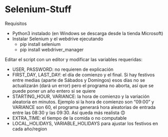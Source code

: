 # Selenium-Stuff

Requisitos

- Python3 instalado (en Windows se descarga desde la tienda Microsoft)
- Instalar Selenium y el webdrive ejecutando
  - pip install selenium
  - pip install webdriver_manager


Editar el script con un editor y modificar las variables requeridas:
- USER, PASSWORD: no requieren de explicación
- FIRST_DAY, LAST_DAY: el día de comienzo y el final. Si hay festivos entre medias (aparte de Sábados y Domingos) esos días no se actualizarán (dará un error) pero el programa no aborta, así que se puede poner un año entero si se quiere
- STARTING_HOUR, VARIANCE: la hora de comienzo y la variación aleatoria en minutos. Ejemplo si la hora de comienzo son “09:00” y VARIANCE son 60, el programa generará hora aleatorias de entrada entre las 08:30 y las 09:30. Así queda más realista 😊
- EXTRA_TIME: el tiempo de la comida o no computable
-	LOCAL_HOLIDAYS, VARIABLE_HOLIDAYS para ajustar los festivos en cada año/region


